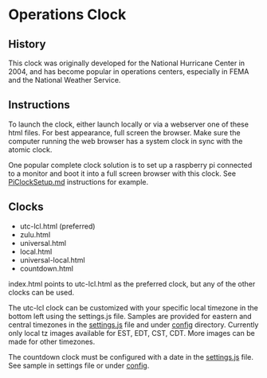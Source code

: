 # Operations Clock

## History

This clock was originally developed for the National Hurricane Center in 2004, and has become popular in operations centers, especially in FEMA and the National Weather Service.

## Instructions

To launch the clock, either launch locally or via a webserver one of these html files. For best appearance, full screen the browser.
Make sure the computer running the web browser has a system clock in sync with the atomic clock.

One popular complete clock solution is to set up a raspberry pi connected to a monitor and boot it into a full screen browser with this clock. See [PiClockSetup.md](PiClockSetup.md) instructions for example.

## Clocks

* utc-lcl.html (preferred)
* zulu.html
* universal.html
* local.html
* universal-local.html
* countdown.html

index.html points to utc-lcl.html as the preferred clock, but any of the other clocks can be used.

The utc-lcl clock can be customized with your specific local timezone in the bottom left using the settings.js file.  Samples are provided for eastern and central timezones in the [settings.js](settings.js) file and under [config](config) directory. Currently only local tz images available for EST, EDT, CST, CDT.  More images can be made for other timezones.

The countdown clock must be configured with a date in the [settings.js](settings.js) file. See sample in settings file or under [config](config).

